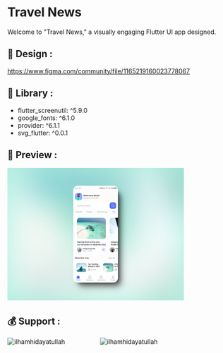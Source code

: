 # Travel News

Welcome to "Travel News," a visually engaging Flutter UI app designed. 

## 🌱 Design : 
https://www.figma.com/community/file/1165219160023778067

## 💬 Library :
- flutter_screenutil: ^5.9.0
- google_fonts: ^6.1.0
- provider: ^6.1.1
- svg_flutter: ^0.0.1

## 💬 Preview :
<img alt="preview" width="400" src="https://github.com/ilham-hdytllh/travel-news/blob/main/assets/preview/travel-news.jpeg">

## 💰 Support :
<p><a target="_blank" rel="noopener noreferrer" href="https://www.buymeacoffee.com/ilhamhidayatullah"> <img align="left" src="https://cdn.buymeacoffee.com/buttons/v2/default-yellow.png" height="50" width="210" alt="ilhamhidayatullah" /></a><a target="_blank" rel="noopener noreferrer"href="https://ko-fi.com/ilhamhidayatullah"> <img align="left" src="https://cdn.ko-fi.com/cdn/kofi3.png?v=3" height="50" width="210" alt="ilhamhidayatullah" /></a></p>
<br><br>

